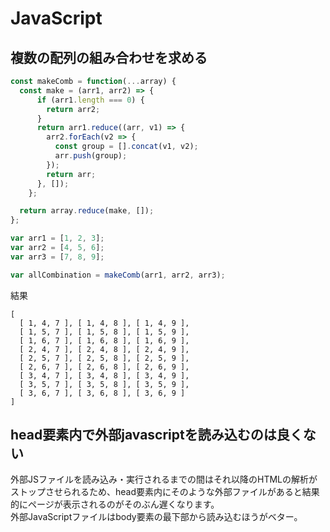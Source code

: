 # JavaScript

## 複数の配列の組み合わせを求める
```javascript
const makeComb = function(...array) {
  const make = (arr1, arr2) => {
      if (arr1.length === 0) {
        return arr2;
      }
      return arr1.reduce((arr, v1) => {
        arr2.forEach(v2 => {
          const group = [].concat(v1, v2);
          arr.push(group);
        });
        return arr;
      }, []);
    };

  return array.reduce(make, []);
};

var arr1 = [1, 2, 3];
var arr2 = [4, 5, 6];
var arr3 = [7, 8, 9];

var allCombination = makeComb(arr1, arr2, arr3);
```

結果
```
[
  [ 1, 4, 7 ], [ 1, 4, 8 ], [ 1, 4, 9 ],
  [ 1, 5, 7 ], [ 1, 5, 8 ], [ 1, 5, 9 ],
  [ 1, 6, 7 ], [ 1, 6, 8 ], [ 1, 6, 9 ],
  [ 2, 4, 7 ], [ 2, 4, 8 ], [ 2, 4, 9 ],
  [ 2, 5, 7 ], [ 2, 5, 8 ], [ 2, 5, 9 ],
  [ 2, 6, 7 ], [ 2, 6, 8 ], [ 2, 6, 9 ],
  [ 3, 4, 7 ], [ 3, 4, 8 ], [ 3, 4, 9 ],
  [ 3, 5, 7 ], [ 3, 5, 8 ], [ 3, 5, 9 ],
  [ 3, 6, 7 ], [ 3, 6, 8 ], [ 3, 6, 9 ]
]
```

## head要素内で外部javascriptを読み込むのは良くない
外部JSファイルを読み込み・実行されるまでの間はそれ以降のHTMLの解析がストップさせられるため、head要素内にそのような外部ファイルがあると結果的にページが表示されるのがそのぶん遅くなります。  
外部JavaScriptファイルはbody要素の最下部から読み込むほうがベター。

